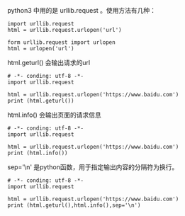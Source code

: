 python3 中用的是 urllib.request 。使用方法有几种：
```
import urllib.request
html = urllib.request.urlopen('url')
```
```
form urllib.request import urlopen
html = urlopen('url')
```

html.geturl() 会输出请求的url
```
# -*- conding: utf-8 -*-
import urllib.request

html = urllib.request.urlopen('https://www.baidu.com')
print (html.geturl())
```

html.info() 会输出页面的请求信息
```
# -*- conding: utf-8 -*-
import urllib.request

html = urllib.request.urlopen('https://www.baidu.com')
print (html.info())
```

sep='\n' 是python函数，用于指定输出内容的分隔符为换行。
```
# -*- conding: utf-8 -*-
import urllib.request

html = urllib.request.urlopen('https://www.baidu.com')
print (html.geturl(),html.info(),sep='\n')
```